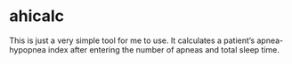 # ahicalc

This is just a very simple tool for me to use. It calculates a patient’s apnea-hypopnea index after entering the number of apneas and total sleep time.